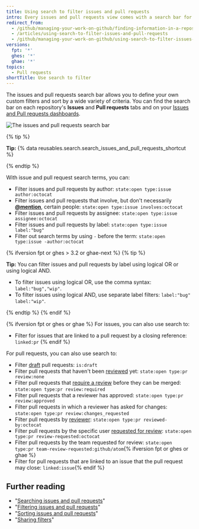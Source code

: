 ```yaml
---
title: Using search to filter issues and pull requests
intro: Every issues and pull requests view comes with a search bar for advanced filter management.
redirect_from:
  - /github/managing-your-work-on-github/finding-information-in-a-repository/using-search-to-filter-issues-and-pull-requests
  - /articles/using-search-to-filter-issues-and-pull-requests
  - /github/managing-your-work-on-github/using-search-to-filter-issues-and-pull-requests
versions:
  fpt: '*'
  ghes: '*'
  ghae: '*'
topics:
  - Pull requests
shortTitle: Use search to filter
---
```

The issues and pull requests search bar allows you to define your own custom filters and sort by a wide variety of criteria. You can find the search bar on each repository's **Issues** and **Pull requests** tabs and on your [Issues and Pull requests dashboards](/articles/viewing-all-of-your-issues-and-pull-requests).

![The issues and pull requests search bar](/assets/images/help/issues/issues_search_bar.png)

{% tip %}

**Tip:** {% data reusables.search.search_issues_and_pull_requests_shortcut %}

{% endtip %}

With issue and pull request search terms, you can:

- Filter issues and pull requests by author: `state:open type:issue author:octocat`
- Filter issues and pull requests that involve, but don't necessarily [**@mention**](/articles/basic-writing-and-formatting-syntax/#mentioning-people-and-teams), certain people: `state:open type:issue involves:octocat`
- Filter issues and pull requests by assignee: `state:open type:issue assignee:octocat`
- Filter issues and pull requests by label: `state:open type:issue label:"bug"`
- Filter out search terms by using `-` before the term: `state:open type:issue -author:octocat`

{% ifversion fpt or ghes > 3.2 or ghae-next %}
{% tip %}

**Tip:** You can filter issues and pull requests by label using logical OR or using logical AND.
- To filter issues using logical OR, use the comma syntax: `label:"bug","wip"`. 
- To filter issues using logical AND, use separate label filters: `label:"bug" label:"wip"`.

{% endtip %}
{% endif %}

{% ifversion fpt or ghes or ghae %}
For issues, you can also use search to:

- Filter for issues that are linked to a pull request by a closing reference: `linked:pr`
{% endif %}

For pull requests, you can also use search to:
- Filter [draft](/articles/about-pull-requests#draft-pull-requests) pull requests: `is:draft`
- Filter pull requests that haven't been [reviewed](/articles/about-pull-request-reviews) yet: `state:open type:pr review:none`
- Filter pull requests that [require a review](/github/administering-a-repository/about-protected-branches#require-pull-request-reviews-before-merging) before they can be merged: `state:open type:pr review:required`
- Filter pull requests that a reviewer has approved: `state:open type:pr review:approved`
- Filter pull requests in which a reviewer has asked for changes: `state:open type:pr review:changes_requested`
- Filter pull requests by [reviewer](/articles/about-pull-request-reviews/): `state:open type:pr reviewed-by:octocat`
- Filter pull requests by the specific user [requested for review](/articles/requesting-a-pull-request-review): `state:open type:pr review-requested:octocat`
- Filter pull requests by the team requested for review: `state:open type:pr team-review-requested:github/atom`{% ifversion fpt or ghes or ghae %}
- Filter for pull requests that are linked to an issue that the pull request may close: `linked:issue`{% endif %}

## Further reading

- "[Searching issues and pull requests](/articles/searching-issues)"
- "[Filtering issues and pull requests](/articles/filtering-issues-and-pull-requests)"
- "[Sorting issues and pull requests](/articles/sorting-issues-and-pull-requests)"
- "[Sharing filters](/articles/sharing-filters)"
